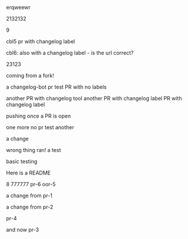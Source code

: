 erqweewr



2132132

9

cbl5 pr with changelog label

cbl6: also with a changelog label - is the url correct?


23123

coming from a fork!

a changelog-bot pr test
PR with no labels

another PR with changelog tool
another PR with changelog label
PR with changelog label

pushing once a PR is open

one more no pr test
another

a change

wrong thing ran!
a test

basic testing

Here is a README

8
777777
pr-6
oor-5

a change from pr-1

a change from pr-2

pr-4

and now pr-3
